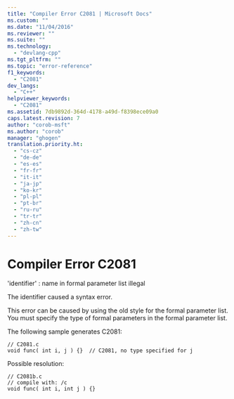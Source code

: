 ```yaml
---
title: "Compiler Error C2081 | Microsoft Docs"
ms.custom: ""
ms.date: "11/04/2016"
ms.reviewer: ""
ms.suite: ""
ms.technology: 
  - "devlang-cpp"
ms.tgt_pltfrm: ""
ms.topic: "error-reference"
f1_keywords: 
  - "C2081"
dev_langs: 
  - "C++"
helpviewer_keywords: 
  - "C2081"
ms.assetid: 7db9892d-364d-4178-a49d-f8398ece09a0
caps.latest.revision: 7
author: "corob-msft"
ms.author: "corob"
manager: "ghogen"
translation.priority.ht: 
  - "cs-cz"
  - "de-de"
  - "es-es"
  - "fr-fr"
  - "it-it"
  - "ja-jp"
  - "ko-kr"
  - "pl-pl"
  - "pt-br"
  - "ru-ru"
  - "tr-tr"
  - "zh-cn"
  - "zh-tw"
---
```

# Compiler Error C2081
'identifier' : name in formal parameter list illegal  
  
 The identifier caused a syntax error.  
  
 This error can be caused by using the old style for the formal parameter list. You must specify the type of formal parameters in the formal parameter list.  
  
 The following sample generates C2081:  
  
```  
// C2081.c  
void func( int i, j ) {}  // C2081, no type specified for j  
```  
  
 Possible resolution:  
  
```  
// C2081b.c  
// compile with: /c  
void func( int i, int j ) {}  
```